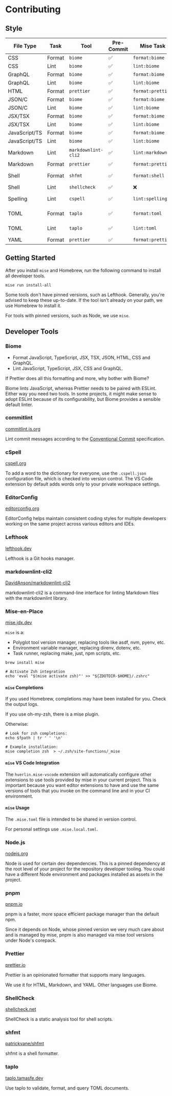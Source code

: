 # Contributing

## Style

| File Type     | Task   | Tool                | Pre-Commit | Mise Task         | VS Code                               |
| ------------- | ------ | ------------------- | ---------- | ----------------- | ------------------------------------- |
| CSS           | Format | `biome`             | ✅         | `format:biome`    | biomejs.biome                         |
| CSS           | Lint   | `biome`             | ✅         | `lint:biome`      | biomejs.biome                         |
| GraphQL       | Format | `biome`             | ✅         | `format:biome`    | biomejs.biome                         |
| GraphQL       | Lint   | `biome`             | ✅         | `lint:biome`      | biomejs.biome                         |
| HTML          | Format | `prettier`          | ✅         | `format:prettier` | esbenp.prettier-vscode                |
| JSON/C        | Format | `biome`             | ✅         | `format:biome`    | biomejs.biome                         |
| JSON/C        | Lint   | `biome`             | ✅         | `lint:biome`      | biomejs.biome                         |
| JSX/TSX       | Format | `biome`             | ✅         | `format:biome`    | biomejs.biome                         |
| JSX/TSX       | Lint   | `biome`             | ✅         | `lint:biome`      | biomejs.biome                         |
| JavaScript/TS | Format | `biome`             | ✅         | `format:biome`    | biomejs.biome                         |
| JavaScript/TS | Lint   | `biome`             | ✅         | `lint:biome`      | biomejs.biome                         |
| Markdown      | Lint   | `markdownlint-cli2` | ✅         | `lint:markdown`   | davidanson.vscode-markdownlint        |
| Markdown      | Format | `prettier`          | ✅         | `format:prettier` | esbenp.prettier-vscode                |
| Shell         | Format | `shfmt`             | ✅         | `format:shell`    | foxundermoon.shell-format             |
| Shell         | Lint   | `shellcheck`        | ✅         | ❌                | timonwong.shellcheck                  |
| Spelling      | Lint   | `cspell`            | ✅         | `lint:spelling`   | streetsidesoftware.code-spell-checker |
| TOML          | Format | `taplo`             | ✅         | `format:toml`     | tamasfe.even-better-toml`             |
| TOML          | Lint   | `taplo`             | ✅         | `lint:toml`       | tamasfe.even-better-toml              |
| YAML          | Format | `prettier`          | ✅         | `format:prettier` | esbenp.prettier-vscode                |

## Getting Started

After you install `mise` and Homebrew, run the following command to install all
developer tools.

```console
mise run install-all
```

Some tools don't have pinned versions, such as Lefthook. Generally, you're
advised to keep these up-to-date. If the tool isn't already on your path, we use
Homebrew to install it.

For tools with pinned versions, such as Node, we use `mise`.

## Developer Tools

### Biome

- Format JavaScript, TypeScript, JSX, TSX, JSON, HTML, CSS and GraphQL.
- Lint JavaScript, TypeScript, JSX, CSS and GraphQL.

If Prettier does all this formatting and more, why bother with Biome?

Biome lints JavaScript, whereas Prettier needs to be paired with ESLint. Either
way you need two tools. In some projects, it might make sense to adopt ESLint
because of its configurability, but Biome provides a sensible default linter.

### commitlint

[commitlint.js.org](https://commitlint.js.org)

Lint commit messages according to the
[Conventional Commit](https://www.conventionalcommits.org/en/v1.0.0/)
specification.

### cSpell

[cspell.org](https://cspell.org/)

To add a word to the dictionary for everyone, use the `.cspell.json`
configuration file, which is checked into version control. The VS Code extension
by default adds words only to your private workspace settings.

### EditorConfig

[editorconfig.org](https://editorconfig.org)

EditorConfig helps maintain consistent coding styles for multiple developers
working on the same project across various editors and IDEs.

### Lefthook

[lefthook.dev](https://lefthook.dev)

Lefthook is a Git hooks manager.

### markdownlint-cli2

[DavidAnson/markdownlint-cli2](https://github.com/DavidAnson/markdownlint-cli2)

markdownlint-cli2 is a command-line interface for linting Markdown files with
the markdownlint library.

### Mise-en-Place

[mise.jdx.dev](https://mise.jdx.dev)

`mise` is a:

- Polyglot tool version manager, replacing tools like asdf, nvm, pyenv, etc.
- Environment variable manager, replacing direnv, dotenv, etc.
- Task runner, replacing make, just, npm scripts, etc.

```shell
brew install mise

# Activate Zsh integration
echo 'eval "$(mise activate zsh)"' >> "${ZDOTDIR-$HOME}/.zshrc"
```

#### `mise` Completions

If you used Homebrew, completions may have been installed for you. Check the
output logs.

If you use oh-my-zsh, there is a mise plugin.

Otherwise:

```shell
# Look for zsh completions:
echo $fpath | tr ' ' '\n'

# Example installation:
mise completion zsh  > ~/.zsh/site-functions/_mise
```

#### `mise` VS Code Integration

The `hverlin.mise-vscode` extension will automatically configure other
extensions to use tools provided by mise in your current project. This is
important because you want editor extensions to have and use the same versions
of tools that you invoke on the command line and in your CI environment.

#### `mise` Usage

The `.mise.toml` file is intended to be shared in version control.

For personal settings use `.mise.local.toml`.

### Node.js

[nodejs.org](https://nodejs.org)

Node is used for certain dev dependencies. This is a pinned dependency at the
root level of your project for the repository developer tooling. You could have
a different Node environment and packages installed as assets in the project.

### pnpm

[pnpm.io](https://pnpm.io)

pnpm is a faster, more space efficient package manager than the default npm.

Since it depends on Node, whose pinned version we very much care about and is
managed by mise, pnpm is also managed via mise tool versions under Node's
corepack.

### Prettier

[prettier.io](https://prettier.io)

Prettier is an opinionated formatter that supports many languages.

We use it for HTML, Markdown, and YAML. Other languages use Biome.

### ShellCheck

[shellcheck.net](https://www.shellcheck.net)

ShellCheck is a static analysis tool for shell scripts.

### shfmt

[patrickvane/shfmt](https://github.com/patrickvane/shfmt)

shfmt is a shell formatter.

### taplo

[taplo.tamasfe.dev](https://taplo.tamasfe.dev/cli/introduction.html)

Use taplo to validate, format, and query TOML documents.
